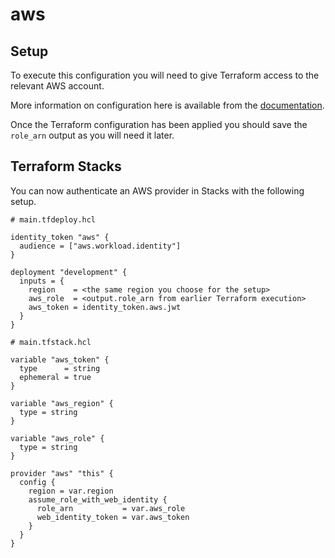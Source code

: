 # aws

## Setup

To execute this configuration you will need to give Terraform access to the relevant AWS account.

More information on configuration here is available from the [documentation](https://registry.terraform.io/providers/hashicorp/aws/latest/docs#authentication-and-configuration).

Once the Terraform configuration has been applied you should save the `role_arn` output as you will need it later.

## Terraform Stacks

You can now authenticate an AWS provider in Stacks with the following setup.

```hcl
# main.tfdeploy.hcl

identity_token "aws" {
  audience = ["aws.workload.identity"]
}

deployment "development" {
  inputs = {
    region    = <the same region you choose for the setup>
    aws_role  = <output.role_arn from earlier Terraform execution>
    aws_token = identity_token.aws.jwt
  }
}
```

```hcl
# main.tfstack.hcl

variable "aws_token" {
  type      = string
  ephemeral = true
}

variable "aws_region" {
  type = string
}

variable "aws_role" {
  type = string
}

provider "aws" "this" {
  config {
    region = var.region
    assume_role_with_web_identity {
      role_arn           = var.aws_role
      web_identity_token = var.aws_token
    }
  }
}
```
